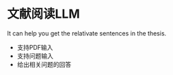 # 文献阅读LLM
It can help you get the relativate sentences in the thesis.
- 支持PDF输入
- 支持问题输入
- 给出相关问题的回答
